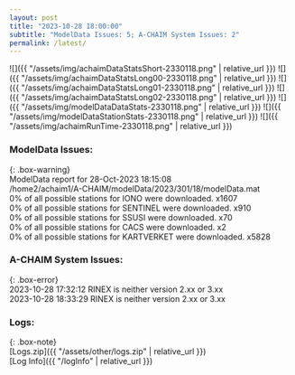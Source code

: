 ```yaml
---
layout: post
title: "2023-10-28 18:00:00"
subtitle: "ModelData Issues: 5; A-CHAIM System Issues: 2"
permalink: /latest/
---
```


![]({{ "/assets/img/achaimDataStatsShort-2330118.png" | relative_url }})
![]({{ "/assets/img/achaimDataStatsLong00-2330118.png" | relative_url }})
![]({{ "/assets/img/achaimDataStatsLong01-2330118.png" | relative_url }})
![]({{ "/assets/img/achaimDataStatsLong02-2330118.png" | relative_url }})
![]({{ "/assets/img/modelDataDataStats-2330118.png" | relative_url }})
![]({{ "/assets/img/modelDataStationStats-2330118.png" | relative_url }})
![]({{ "/assets/img/achaimRunTime-2330118.png" | relative_url }})


### ModelData Issues:  
  
{: .box-warning}  
 ModelData report for 28-Oct-2023 18:15:08   
 /home2/achaim1/A-CHAIM/modelData/2023/301/18/modelData.mat   
 0% of all possible stations for IONO were downloaded. x1607   
 0% of all possible stations for SENTINEL were downloaded. x910   
 0% of all possible stations for SSUSI were downloaded. x70   
 0% of all possible stations for CACS were downloaded. x2   
 0% of all possible stations for KARTVERKET were downloaded. x5828   
  
### A-CHAIM System Issues:  
  
{: .box-error}  
2023-10-28 17:32:12 RINEX is neither version 2.xx or 3.xx  
2023-10-28 18:33:29 RINEX is neither version 2.xx or 3.xx  

### Logs:  
  
{: .box-note}  
[Logs.zip]({{ "/assets/other/logs.zip" | relative_url }})  
[Log Info]({{ "/logInfo" | relative_url }})  
